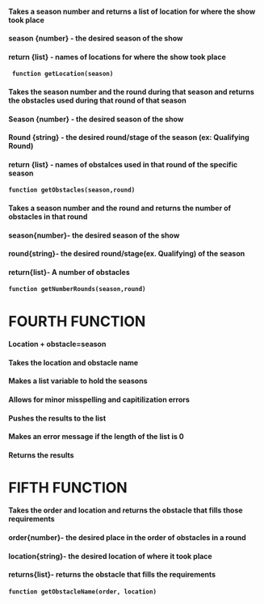 ####  Takes a season number and returns a list of location for where the show took place
####  season {number} - the desired season of the show
####  return {list} - names of locations for where the show took place
**`  function getLocation(season) `**


####  Takes the season number and the round during that season and returns the obstacles used during that round of that season
####  Season {number} - the desired season of the show
####  Round {string} - the desired round/stage of the season (ex: Qualifying Round)
####  return {list} - names of obstalces used in that round of the specific season
**`function getObstacles(season,round)`**

#### Takes a season number and the round and returns the number of obstacles in that round
#### season{number}- the desired season of the show
#### round{string}- the desired round/stage(ex. Qualifying) of the season
#### return{list}- A number of obstacles
**`function getNumberRounds(season,round)`**

# FOURTH FUNCTION

####  Location + obstacle=season
####  Takes the location and obstacle name
####  Makes a list variable to hold the seasons
####  Allows for minor misspelling and capitilization errors
####  Pushes the results to the list
####  Makes an error message if the length of the list is 0
####  Returns the results

# FIFTH FUNCTION

####  Takes the order and location and returns the obstacle that fills those requirements
####  order{number}- the desired place in the order of obstacles in a round
####  location{string}- the desired location of where it took place
####  returns{list}- returns the obstacle that fills the requirements
**`function getObstacleName(order, location)`**
